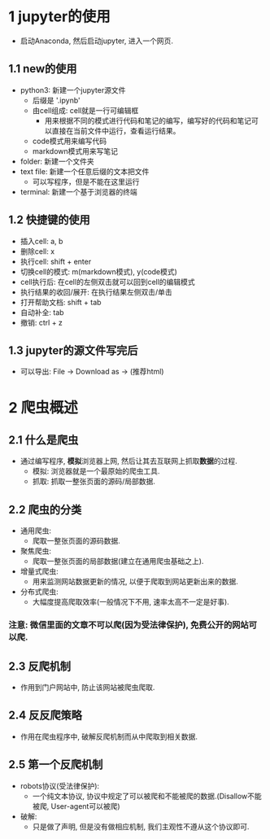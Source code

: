 # 1 jupyter的使用

- 启动Anaconda, 然后启动jupyter, 进入一个网页.

## 1.1 new的使用

- python3: 新建一个jupyter源文件
    - 后缀是 '.ipynb'
    - 由cell组成: cell就是一行可编辑框
        - 用来根据不同的模式进行代码和笔记的编写，编写好的代码和笔记可以直接在当前文件中运行，查看运行结果。
    - code模式用来编写代码
    - markdown模式用来写笔记
- folder: 新建一个文件夹
- text file: 新建一个任意后缀的文本把文件
    - 可以写程序，但是不能在这里运行
- terminal: 新建一个基于浏览器的终端

## 1.2 快捷键的使用

- 插入cell: a, b
- 删除cell: x
- 执行cell: shift + enter
- 切换cell的模式: m(markdown模式), y(code模式)
- cell执行后: 在cell的左侧双击就可以回到cell的编辑模式
- 执行结果的收回/展开: 在执行结果左侧双击/单击
- 打开帮助文档: shift + tab
- 自动补全: tab
- 撤销: ctrl + z

## 1.3 jupyter的源文件写完后

- 可以导出: File -> Download as -> (推荐html)

# 2 爬虫概述

## 2.1 什么是爬虫

- 通过编写程序, **模拟**浏览器上网, 然后让其去互联网上抓取**数据**的过程.
    - 模拟: 浏览器就是一个最原始的爬虫工具.
    - 抓取: 抓取一整张页面的源码/局部数据.

## 2.2 爬虫的分类

- 通用爬虫:
    - 爬取一整张页面的源码数据.
- 聚焦爬虫:
    - 爬取一整张页面的局部数据(建立在通用爬虫基础之上).
- 增量式爬虫:
    - 用来监测网站数据更新的情况, 以便于爬取到网站更新出来的数据.
- 分布式爬虫:
    - 大幅度提高爬取效率(一般情况下不用, 速率太高不一定是好事).

### 注意: 微信里面的文章不可以爬(因为受法律保护), 免费公开的网站可以爬.

## 2.3 反爬机制

- 作用到门户网站中, 防止该网站被爬虫爬取.

## 2.4 反反爬策略

- 作用在爬虫程序中, 破解反爬机制而从中爬取到相关数据.

## 2.5 第一个反爬机制

- robots协议(受法律保护):
    - 一个纯文本协议, 协议中规定了可以被爬和不能被爬的数据.(Disallow不能被爬, User-agent可以被爬)
- 破解:
    - 只是做了声明, 但是没有做相应机制, 我们主观性不遵从这个协议即可.
  